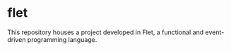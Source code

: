 # flet
This repository houses a project developed in Flet, a functional and event-driven programming language.
